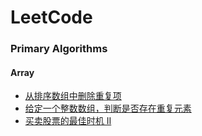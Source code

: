 # LeetCode

### Primary Algorithms

#### Array

- [从排序数组中删除重复项](https://github.com/runningIris/LeetCode/blob/master/algorithms/primary/duplicated-keys.cpp)
- [给定一个整数数组，判断是否存在重复元素](https://github.com/runningIris/LeetCode/blob/master/algorithms/primary/contains-duplicate.cpp)
- [买卖股票的最佳时机 II](https://github.com/runningIris/LeetCode/blob/master/algorithms/primary/max-profit.cpp)
